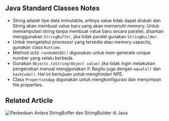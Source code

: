 ## Java Standard Classes Notes

* String adalah tipe data immutable, artinya value tidak dapat diubah dan String akan membuat value baru yang akan memenuhi memory. Untuk memanipulasi string tanpa membuat value baru secara parallel, disarkan menggunakan `StringBuffer`, jika tidak paralel gunakan `StringBuilder`.
* Untuk mengetahui processor yang tersedia atau memory capacity, gunakan class `Runtime`.
* Method `UUID.randomUUID()` digunakan untuk men-generate unique number yang selalu berbeda.
* Gunakan `Objects.toString(Object value)` jika tidak ingin melakukan pengecekan manual menggunakan if. Begitu juga dengan `equals()` dan `hashCode()`. Hal ini bertujuan untuk menghindari NPE.
* Class `PropertiesApp` digunakan untuk mengkonfigurasi dan menyimpan file properties.

## Related Article
![Perbedaan Antara StringBuffer dan StringBuilder di Java](https://ichwansholihin.medium.com/perbedaan-antara-stringbuffer-dan-stringbuilder-di-java-5465a8d01005)
